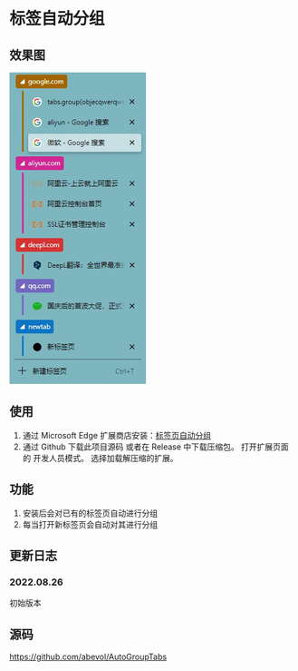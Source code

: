 # 标签自动分组

## 效果图

![效果图片](./readme/main.jpg)

## 使用

1. 通过 Microsoft Edge 扩展商店安装：[标签页自动分组](https://microsoftedge.microsoft.com/addons/detail/%E6%A0%87%E7%AD%BE%E9%A1%B5%E8%87%AA%E5%8A%A8%E5%88%86%E7%BB%84/hifeijficcakiokpfabdflnjdbihofdd)
2. 通过 Github 下载此项目源码 或者在 Release 中下载压缩包。
   打开扩展页面的 开发人员模式。
   选择加载解压缩的扩展。

## 功能

1. 安装后会对已有的标签页自动进行分组
2. 每当打开新标签页会自动对其进行分组

## 更新日志

### 2022.08.26

初始版本

## 源码

 <https://github.com/abevol/AutoGroupTabs>
